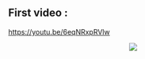 ## First video : 

https://youtu.be/6eqNRxpRVlw



<center>

![](https://i.skyrock.net/2347/38502347/pics/3234008871_1_4_LhryBvUv.gif)

</center>

